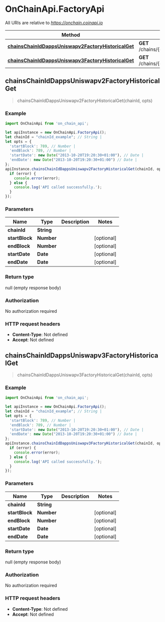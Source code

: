 # OnChainApi.FactoryApi

All URIs are relative to *https://onchain.coinapi.io*

Method | HTTP request | Description
------------- | ------------- | -------------
[**chainsChainIdDappsUniswapv2FactoryHistoricalGet**](FactoryApi.md#chainsChainIdDappsUniswapv2FactoryHistoricalGet) | **GET** /chains/{chain_id}/dapps/uniswapv2/factory/historical | 
[**chainsChainIdDappsUniswapv3FactoryHistoricalGet**](FactoryApi.md#chainsChainIdDappsUniswapv3FactoryHistoricalGet) | **GET** /chains/{chain_id}/dapps/uniswapv3/factory/historical | 



## chainsChainIdDappsUniswapv2FactoryHistoricalGet

> chainsChainIdDappsUniswapv2FactoryHistoricalGet(chainId, opts)



### Example

```javascript
import OnChainApi from 'on_chain_api';

let apiInstance = new OnChainApi.FactoryApi();
let chainId = "chainId_example"; // String | 
let opts = {
  'startBlock': 789, // Number | 
  'endBlock': 789, // Number | 
  'startDate': new Date("2013-10-20T19:20:30+01:00"), // Date | 
  'endDate': new Date("2013-10-20T19:20:30+01:00") // Date | 
};
apiInstance.chainsChainIdDappsUniswapv2FactoryHistoricalGet(chainId, opts, (error, data, response) => {
  if (error) {
    console.error(error);
  } else {
    console.log('API called successfully.');
  }
});
```

### Parameters


Name | Type | Description  | Notes
------------- | ------------- | ------------- | -------------
 **chainId** | **String**|  | 
 **startBlock** | **Number**|  | [optional] 
 **endBlock** | **Number**|  | [optional] 
 **startDate** | **Date**|  | [optional] 
 **endDate** | **Date**|  | [optional] 

### Return type

null (empty response body)

### Authorization

No authorization required

### HTTP request headers

- **Content-Type**: Not defined
- **Accept**: Not defined


## chainsChainIdDappsUniswapv3FactoryHistoricalGet

> chainsChainIdDappsUniswapv3FactoryHistoricalGet(chainId, opts)



### Example

```javascript
import OnChainApi from 'on_chain_api';

let apiInstance = new OnChainApi.FactoryApi();
let chainId = "chainId_example"; // String | 
let opts = {
  'startBlock': 789, // Number | 
  'endBlock': 789, // Number | 
  'startDate': new Date("2013-10-20T19:20:30+01:00"), // Date | 
  'endDate': new Date("2013-10-20T19:20:30+01:00") // Date | 
};
apiInstance.chainsChainIdDappsUniswapv3FactoryHistoricalGet(chainId, opts, (error, data, response) => {
  if (error) {
    console.error(error);
  } else {
    console.log('API called successfully.');
  }
});
```

### Parameters


Name | Type | Description  | Notes
------------- | ------------- | ------------- | -------------
 **chainId** | **String**|  | 
 **startBlock** | **Number**|  | [optional] 
 **endBlock** | **Number**|  | [optional] 
 **startDate** | **Date**|  | [optional] 
 **endDate** | **Date**|  | [optional] 

### Return type

null (empty response body)

### Authorization

No authorization required

### HTTP request headers

- **Content-Type**: Not defined
- **Accept**: Not defined

